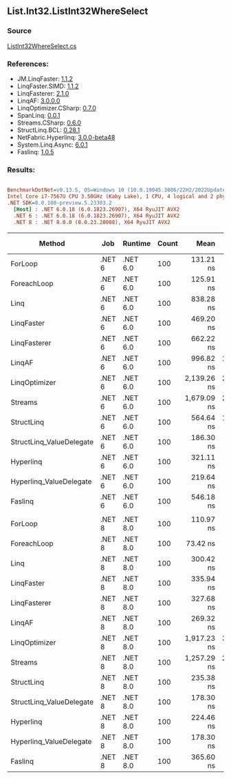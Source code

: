 ﻿## List.Int32.ListInt32WhereSelect

### Source
[ListInt32WhereSelect.cs](../LinqBenchmarks/List/Int32/ListInt32WhereSelect.cs)

### References:
- JM.LinqFaster: [1.1.2](https://www.nuget.org/packages/JM.LinqFaster/1.1.2)
- LinqFaster.SIMD: [1.1.2](https://www.nuget.org/packages/LinqFaster.SIMD/1.0.3)
- LinqFasterer: [2.1.0](https://www.nuget.org/packages/LinqFasterer/2.1.0)
- LinqAF: [3.0.0.0](https://www.nuget.org/packages/LinqAF/3.0.0.0)
- LinqOptimizer.CSharp: [0.7.0](https://www.nuget.org/packages/LinqOptimizer.CSharp/0.7.0)
- SpanLinq: [0.0.1](https://www.nuget.org/packages/SpanLinq/0.0.1)
- Streams.CSharp: [0.6.0](https://www.nuget.org/packages/Streams.CSharp/0.6.0)
- StructLinq.BCL: [0.28.1](https://www.nuget.org/packages/StructLinq/0.28.1)
- NetFabric.Hyperlinq: [3.0.0-beta48](https://www.nuget.org/packages/NetFabric.Hyperlinq/3.0.0-beta48)
- System.Linq.Async: [6.0.1](https://www.nuget.org/packages/System.Linq.Async/6.0.1)
- Faslinq: [1.0.5](https://www.nuget.org/packages/Faslinq/1.0.5)

### Results:
``` ini

BenchmarkDotNet=v0.13.5, OS=Windows 10 (10.0.19045.3086/22H2/2022Update)
Intel Core i7-7567U CPU 3.50GHz (Kaby Lake), 1 CPU, 4 logical and 2 physical cores
.NET SDK=8.0.100-preview.5.23303.2
  [Host] : .NET 6.0.18 (6.0.1823.26907), X64 RyuJIT AVX2
  .NET 6 : .NET 6.0.18 (6.0.1823.26907), X64 RyuJIT AVX2
  .NET 8 : .NET 8.0.0 (8.0.23.28008), X64 RyuJIT AVX2


```
|                   Method |    Job |  Runtime | Count |        Mean |     Error |    StdDev |      Median |         Ratio | RatioSD |   Gen0 | Allocated | Alloc Ratio |
|------------------------- |------- |--------- |------ |------------:|----------:|----------:|------------:|--------------:|--------:|-------:|----------:|------------:|
|                  ForLoop | .NET 6 | .NET 6.0 |   100 |   131.21 ns |  1.920 ns |  1.604 ns |   130.65 ns |      baseline |         |      - |         - |          NA |
|              ForeachLoop | .NET 6 | .NET 6.0 |   100 |   125.91 ns |  2.330 ns |  3.558 ns |   124.70 ns |  1.03x faster |   0.04x |      - |         - |          NA |
|                     Linq | .NET 6 | .NET 6.0 |   100 |   838.28 ns |  9.447 ns |  8.374 ns |   836.90 ns |  6.39x slower |   0.12x | 0.0725 |     152 B |          NA |
|               LinqFaster | .NET 6 | .NET 6.0 |   100 |   469.20 ns |  9.344 ns |  8.283 ns |   465.54 ns |  3.58x slower |   0.08x | 0.3090 |     648 B |          NA |
|             LinqFasterer | .NET 6 | .NET 6.0 |   100 |   662.22 ns |  7.852 ns |  6.557 ns |   662.32 ns |  5.05x slower |   0.08x | 0.4473 |     936 B |          NA |
|                   LinqAF | .NET 6 | .NET 6.0 |   100 |   996.82 ns | 16.274 ns | 22.814 ns |   989.07 ns |  7.58x slower |   0.15x |      - |         - |          NA |
|            LinqOptimizer | .NET 6 | .NET 6.0 |   100 | 2,139.26 ns | 22.981 ns | 19.190 ns | 2,138.94 ns | 16.31x slower |   0.25x | 4.1656 |    8722 B |          NA |
|                  Streams | .NET 6 | .NET 6.0 |   100 | 1,679.09 ns | 25.758 ns | 21.509 ns | 1,666.03 ns | 12.80x slower |   0.27x | 0.3624 |     760 B |          NA |
|               StructLinq | .NET 6 | .NET 6.0 |   100 |   564.64 ns | 11.079 ns | 26.969 ns |   562.27 ns |  4.24x slower |   0.24x | 0.0305 |      64 B |          NA |
| StructLinq_ValueDelegate | .NET 6 | .NET 6.0 |   100 |   186.30 ns |  3.189 ns |  3.672 ns |   185.03 ns |  1.43x slower |   0.04x |      - |         - |          NA |
|                Hyperlinq | .NET 6 | .NET 6.0 |   100 |   321.11 ns |  3.133 ns |  2.446 ns |   320.62 ns |  2.45x slower |   0.04x |      - |         - |          NA |
|  Hyperlinq_ValueDelegate | .NET 6 | .NET 6.0 |   100 |   219.64 ns |  4.344 ns |  8.369 ns |   215.10 ns |  1.67x slower |   0.05x |      - |         - |          NA |
|                  Faslinq | .NET 6 | .NET 6.0 |   100 |   546.18 ns |  3.671 ns |  3.065 ns |   546.71 ns |  4.16x slower |   0.06x | 0.3090 |     648 B |          NA |
|                          |        |          |       |             |           |           |             |               |         |        |           |             |
|                  ForLoop | .NET 8 | .NET 8.0 |   100 |   110.97 ns |  1.469 ns |  1.302 ns |   111.44 ns |      baseline |         |      - |         - |          NA |
|              ForeachLoop | .NET 8 | .NET 8.0 |   100 |    73.42 ns |  1.305 ns |  1.157 ns |    73.05 ns |  1.51x faster |   0.03x |      - |         - |          NA |
|                     Linq | .NET 8 | .NET 8.0 |   100 |   300.42 ns |  4.553 ns |  3.555 ns |   298.53 ns |  2.71x slower |   0.05x | 0.0725 |     152 B |          NA |
|               LinqFaster | .NET 8 | .NET 8.0 |   100 |   335.94 ns |  6.722 ns | 14.756 ns |   330.32 ns |  3.06x slower |   0.17x | 0.3095 |     648 B |          NA |
|             LinqFasterer | .NET 8 | .NET 8.0 |   100 |   327.68 ns |  3.992 ns |  3.117 ns |   326.48 ns |  2.95x slower |   0.05x | 0.4473 |     936 B |          NA |
|                   LinqAF | .NET 8 | .NET 8.0 |   100 |   269.32 ns |  3.203 ns |  4.050 ns |   267.99 ns |  2.43x slower |   0.05x |      - |         - |          NA |
|            LinqOptimizer | .NET 8 | .NET 8.0 |   100 | 1,917.23 ns | 37.586 ns | 38.598 ns | 1,907.15 ns | 17.26x slower |   0.43x | 4.1656 |    8721 B |          NA |
|                  Streams | .NET 8 | .NET 8.0 |   100 | 1,257.29 ns | 25.167 ns | 42.049 ns | 1,240.43 ns | 11.36x slower |   0.47x | 0.3624 |     760 B |          NA |
|               StructLinq | .NET 8 | .NET 8.0 |   100 |   235.38 ns |  4.752 ns | 13.403 ns |   226.99 ns |  2.12x slower |   0.14x | 0.0305 |      64 B |          NA |
| StructLinq_ValueDelegate | .NET 8 | .NET 8.0 |   100 |   178.30 ns |  3.314 ns |  5.890 ns |   175.42 ns |  1.63x slower |   0.07x |      - |         - |          NA |
|                Hyperlinq | .NET 8 | .NET 8.0 |   100 |   224.46 ns |  3.725 ns |  3.985 ns |   222.86 ns |  2.03x slower |   0.05x |      - |         - |          NA |
|  Hyperlinq_ValueDelegate | .NET 8 | .NET 8.0 |   100 |   178.30 ns |  3.115 ns |  2.601 ns |   177.37 ns |  1.61x slower |   0.02x |      - |         - |          NA |
|                  Faslinq | .NET 8 | .NET 8.0 |   100 |   365.60 ns |  7.339 ns | 19.589 ns |   356.87 ns |  3.28x slower |   0.16x | 0.3095 |     648 B |          NA |
